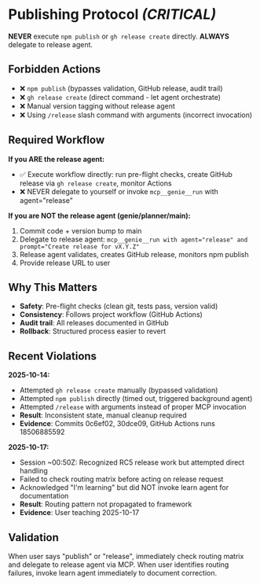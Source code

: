 # Publishing Protocol *(CRITICAL)*

**NEVER** execute `npm publish` or `gh release create` directly. **ALWAYS** delegate to release agent.

## Forbidden Actions

- ❌ `npm publish` (bypasses validation, GitHub release, audit trail)
- ❌ `gh release create` (direct command - let agent orchestrate)
- ❌ Manual version tagging without release agent
- ❌ Using `/release` slash command with arguments (incorrect invocation)

## Required Workflow

**If you ARE the release agent:**
- ✅ Execute workflow directly: run pre-flight checks, create GitHub release via `gh release create`, monitor Actions
- ❌ NEVER delegate to yourself or invoke `mcp__genie__run` with agent="release"

**If you are NOT the release agent (genie/planner/main):**
1. Commit code + version bump to main
2. Delegate to release agent: `mcp__genie__run with agent="release" and prompt="Create release for vX.Y.Z"`
3. Release agent validates, creates GitHub release, monitors npm publish
4. Provide release URL to user

## Why This Matters

- **Safety**: Pre-flight checks (clean git, tests pass, version valid)
- **Consistency**: Follows project workflow (GitHub Actions)
- **Audit trail**: All releases documented in GitHub
- **Rollback**: Structured process easier to revert

## Recent Violations

**2025-10-14:**
- Attempted `gh release create` manually (bypassed validation)
- Attempted `npm publish` directly (timed out, triggered background agent)
- Attempted `/release` with arguments instead of proper MCP invocation
- **Result**: Inconsistent state, manual cleanup required
- **Evidence**: Commits 0c6ef02, 30dce09, GitHub Actions runs 18506885592

**2025-10-17:**
- Session ~00:50Z: Recognized RC5 release work but attempted direct handling
- Failed to check routing matrix before acting on release request
- Acknowledged "I'm learning" but did NOT invoke learn agent for documentation
- **Result**: Routing pattern not propagated to framework
- **Evidence**: User teaching 2025-10-17

## Validation

When user says "publish" or "release", immediately check routing matrix and delegate to release agent via MCP. When user identifies routing failures, invoke learn agent immediately to document correction.
